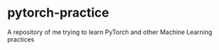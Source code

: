 # pytorch-practice

A repository of me trying to learn PyTorch and other Machine Learning practices
